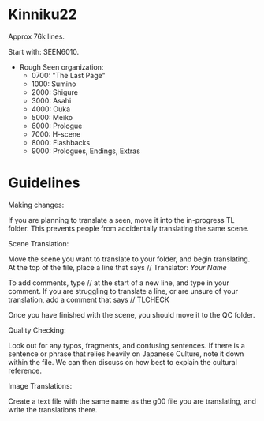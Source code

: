 Kinniku22
=

Approx 76k lines.

Start with: SEEN6010.
* Rough Seen organization:
  * 0700: "The Last Page"
  * 1000: Sumino
  * 2000: Shigure
  * 3000: Asahi
  * 4000: Ouka
  * 5000: Meiko
  * 6000: Prologue
  * 7000: H-scene
  * 8000: Flashbacks
  * 9000: Prologues, Endings, Extras


Guidelines
=

Making changes:

If you are planning to translate a seen, move it into the in-progress TL folder. This prevents people from accidentally translating the same scene.



Scene Translation:

Move the scene you want to translate to your folder, and begin translating. At the top of the file, place a line that says
// Translator: *Your Name*

To add comments, type // at the start of a new line, and type in your comment.
If you are struggling to translate a line, or are unsure of your translation, add a comment that says
// TLCHECK

Once you have finished with the scene, you should move it to the QC folder.



Quality Checking:

Look out for any typos, fragments, and confusing sentences. If there is a sentence or phrase that relies heavily on Japanese Culture, note it down within the file. We can then discuss on how best to explain the cultural reference.




Image Translations:

Create a text file with the same name as the g00 file you are translating, and write the translations there.
